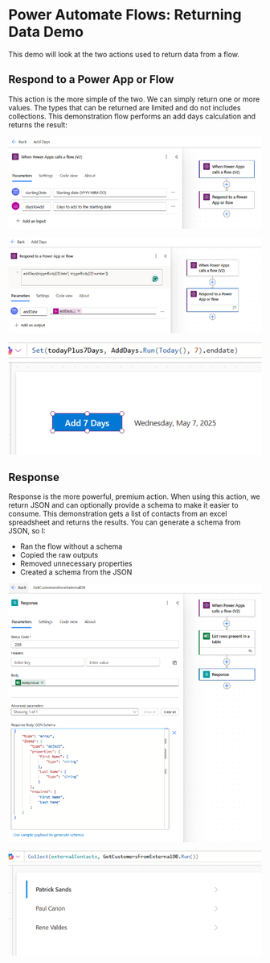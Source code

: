 # Power Automate Flows: Returning Data Demo

This demo will look at the two actions used to return data from a flow.

## Respond to a Power App or Flow

This action is the more simple of the two. We can simply return one or more
values. The types that can be returned are limited and do not includes
collections. This demonstration flow performs an add days calculation and
returns the result:

![trigger](./screens/pa/return/1_rpa_trigger.png)

![response](./screens/pa/return/2_rpa_response.png)

![usage](./screens/pa/return/3_rpa_usage.png)

## Response

Response is the more powerful, premium action. When using this action, we return
JSON and can optionally provide a schema to make it easier to consume. This
demonstration gets a list of contacts from an excel spreadsheet and returns the
results. You can generate a schema from JSON, so I:

- Ran the flow without a schema
- Copied the raw outputs
- Removed unnecessary properties
- Created a schema from the JSON

![response](./screens/pa/return/4_r_return.png)

![usage](./screens/pa/return/5_r_usage.png)
